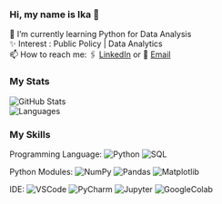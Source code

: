 ### Hi, my name is Ika 👋
🌱 I’m currently learning Python for Data Analysis<br>
✨ Interest : Public Policy | Data Analytics<br>
📫 How to reach me: 🖇️ <a href='https://www.linkedin.com/in/ikariyanip/'>LinkedIn</a> or 📧 <a href='ikariyanipermanasari@gmail.com'>Email</a>  

### My Stats
![GitHub Stats](https://github-readme-stats.vercel.app/api?username=ikariyani&show_icons=true&theme=radical)<br>
![Languages](https://github-readme-stats.vercel.app/api/top-langs/?username=ikariyani&hide=TeX&layout=compact)


### My Skills
Programming Language:
![Python](https://img.shields.io/badge/-Python-blue)
![SQL](https://img.shields.io/badge/-SQL-red)


Python Modules:
![NumPy](https://img.shields.io/badge/-NumPy-green)
![Pandas](https://img.shields.io/badge/-Pandas-lightgrey)
![Matplotlib](https://img.shields.io/badge/-Matplotlib-orange)

IDE:
![VSCode](https://img.shields.io/badge/-VSCode-blue)
![PyCharm](https://img.shields.io/badge/-PyCharm-gray)
![Jupyter](https://img.shields.io/badge/-JupyterNotebook-red)
![GoogleColab](https://img.shields.io/badge/-GoogleColab-green)
